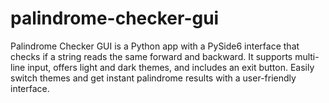 # palindrome-checker-gui
Palindrome Checker GUI is a Python app with a PySide6 interface that checks if a string reads the same forward and backward. It supports multi-line input, offers light and dark themes, and includes an exit button. Easily switch themes and get instant palindrome results with a user-friendly interface.
